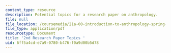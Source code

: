 ```yaml
---
content_type: resource
description: Potential topics for a research paper on anthropology.
file: null
file_location: /coursemedia/21a-00-introduction-to-anthropology-spring-2013/6ff5a4cde7a90780b476f0a9d00b5d78_MIT21A_00S13_sndprtopic.pdf
file_type: application/pdf
resourcetype: Document
title: '2nd Research Paper Topics '
uid: 6ff5a4cd-e7a9-0780-b476-f0a9d00b5d78
---
```

